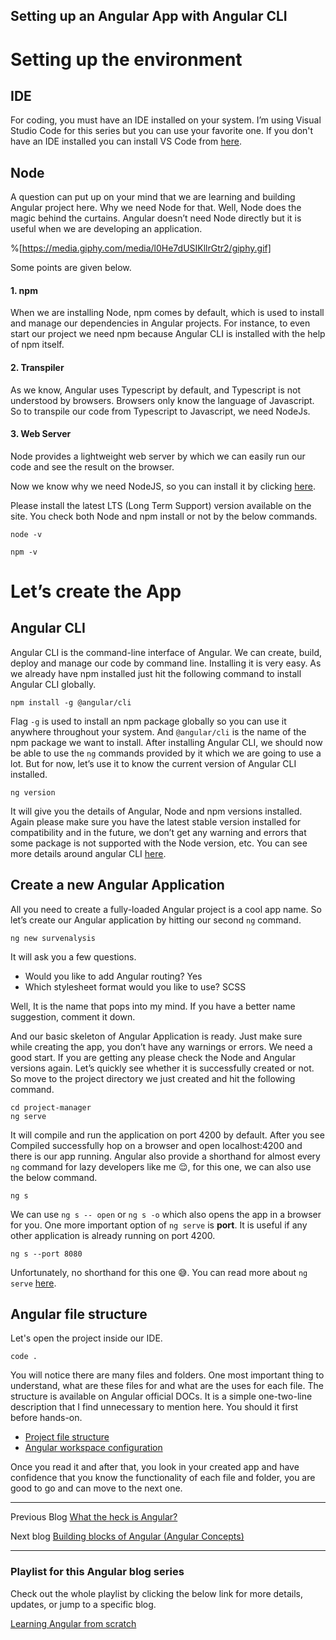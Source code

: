 ## Setting up  an Angular App with Angular CLI

# Setting up the environment

## IDE
For coding, you must have an IDE installed on your system. I’m using Visual Studio Code for this series but you can use your favorite one. If you don't have an IDE installed you can install VS Code from  [here](https://code.visualstudio.com/download).

## Node
A question can put up on your mind that we are learning and building Angular project here. Why we need Node for that. Well, Node does the magic behind the curtains. Angular doesn’t need Node directly but it is useful when we are developing an application.


%[https://media.giphy.com/media/l0He7dUSIKllrGtr2/giphy.gif]


Some points are given below.

#### 1. npm
When we are installing Node, npm comes by default, which is used to install and manage our dependencies in Angular projects. For instance, to even start our project we need npm because Angular CLI is installed with the help of npm itself.

#### 2. Transpiler
As we know, Angular uses Typescript by default, and Typescript is not understood by browsers. Browsers only know the language of Javascript. So to transpile our code from Typescript to Javascript, we need NodeJs.

#### 3. Web Server
Node provides a lightweight web server by which we can easily run our code and see the result on the browser.

Now we know why we need NodeJS, so you can install it by clicking [here](https://nodejs.org/en/download/).

Please install the latest LTS (Long Term Support) version available on the site.
You check both Node and npm install or not by the below commands.
```
node -v
``` 
```
npm -v
``` 
# Let’s create the App

## Angular CLI
Angular CLI is the command-line interface of Angular. We can create, build, deploy and manage our code by command line. Installing it is very easy. As we already have npm installed just hit the following command to install Angular CLI globally.

```
npm install -g @angular/cli
```
Flag `-g` is used to install an npm package globally so you can use it anywhere throughout your system. And `@angular/cli` is the name of the npm package we want to install.
After installing Angular CLI, we should now be able to use the `ng` commands provided by it which we are going to use a lot. But for now, let’s use it to know the current version of Angular CLI installed. 

```
ng version
``` 
It will give you the details of Angular, Node and npm versions installed. Again please make sure you have the latest stable version installed for compatibility and in the future, we don’t get any warning and errors that some package is not supported with the Node version, etc.
You can see more details around angular CLI [here](https://angular.io/cli).

## Create a new Angular Application
All you need to create a fully-loaded Angular project is a cool app name. So let’s create our Angular application by hitting our second `ng` command.
```
ng new survenalysis
``` 
It will ask you a few questions.

- Would you like to add Angular routing? Yes
- Which stylesheet format would you like to use? SCSS

Well, It is the name that pops into my mind. If you have a better name suggestion, comment it down.

And our basic skeleton of Angular Application is ready. Just make sure while creating the app, you don’t have any warnings or errors. We need a good start. If you are getting any please check the Node and Angular versions again.
Let’s quickly see whether it is successfully created or not. So move to the project directory we just created and hit the following command. 

```
cd project-manager
ng serve
```
It will compile and run the application on port 4200 by default. After you see Compiled successfully hop on a browser and open localhost:4200 and there is our app running.
Angular also provide a shorthand for almost every `ng` command for lazy developers like me 😌, for this one, we can also use the below command.

```
ng s
``` 
We can use `ng s -- open` or `ng s -o` which also opens the app in a browser for you.
One more important option of `ng serve` is **port**. It is useful if any other application is already running on port 4200.

```
ng s --port 8080
``` 
Unfortunately, no shorthand for this one  😅. You can read more about `ng serve` [here](https://angular.io/cli/serve).


## Angular file structure

Let's open the project inside our IDE.

```
code .
``` 
You will notice there are many files and folders. One most important thing to understand, what are these files for and what are the uses for each file. The structure is available on Angular official DOCs. It is a simple one-two-line description that I find unnecessary to mention here. You should it first before hands-on.
 - [Project file structure](https://angular.io/guide/file-structure) 
 - [Angular workspace configuration](https://angular.io/guide/workspace-config)

Once you read it and after that, you look in your created app and have confidence that you know the functionality of each file and folder, you are good to go and can move to the next one.

***
Previous Blog [What the heck is Angular?](https://gauravsaxena.hashnode.dev/what-is-angular)

Next blog [Building blocks of Angular (Angular Concepts)](https://gauravsaxena.hashnode.dev/building-blocks-of-angular)

* * *

### Playlist for this Angular blog series
Check out the whole playlist by clicking the below link for more details, updates, or jump to a specific blog.

[Learning Angular from scratch](https://gauravsaxena.hashnode.dev/series/angular-from-scratch)





 